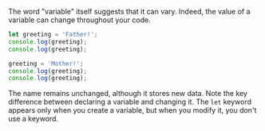 
The word "variable" itself suggests that it can vary. Indeed, the value of a variable can change throughout your code.

```javascript
let greeting = 'Father!';
console.log(greeting);
console.log(greeting);

greeting = 'Mother!';
console.log(greeting);
console.log(greeting);
```

The name remains unchanged, although it stores new data. Note the key difference between declaring a variable and changing it. The `let` keyword appears only when you create a variable, but when you modify it, you don't use a keyword.
